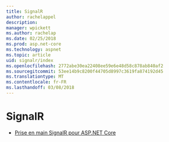 ```yaml
---
title: SignalR
author: rachelappel
description: 
manager: wpickett
ms.author: rachelap
ms.date: 02/25/2018
ms.prod: asp.net-core
ms.technology: aspnet
ms.topic: article
uid: signalr/index
ms.openlocfilehash: 2772abe30ea22408ee59e6e48d58c878ab840af2
ms.sourcegitcommit: 53ee14b9c8200f44705d8997c3619fa874192d45
ms.translationtype: MT
ms.contentlocale: fr-FR
ms.lasthandoff: 03/08/2018
---
```

# <a name="signalr"></a>SignalR

* [Prise en main SignalR pour ASP.NET Core](get-started-signalr-core.md)